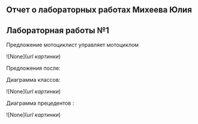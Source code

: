 
## Отчет о лабораторных работах Михеева Юлия

## Лабораторная работы №1

Предложение мотоциклист управляет мотоциклом

![None](*url картинки*)

Предложения после: 

Диаграмма классов: 

![None](*url картинки*)

Диаграмма прецедентов : 

![None](*url картинки*)
